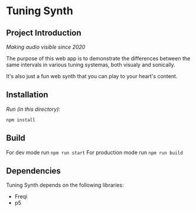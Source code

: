 # Tuning Synth

## Project Introduction

_Making audio visible since 2020_

The purpose of this web app is to demonstrate the differences between the same intervals in various tuning systemas, both visualy and sonically. 

It's also just a fun web synth that you can play to your heart's content.

## Installation

_Run (in this directory):_

`npm install`

## Build

For dev mode run `npm run start`
For production mode run `npm run build`

## Dependencies

Tuning Synth depends on the following libraries:
* Freqi
* p5
